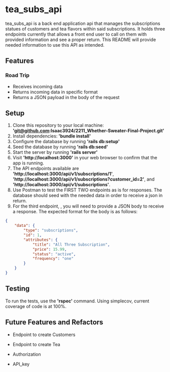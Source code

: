 # tea_subs_api
tea_subs_api is a back end application api that manages the subscriptions statues of customers and tea flavors within said subscriptions. It holds three endpoints currently that allows a front end user to call on them with provided information and see a proper return. This README will provide needed information to use this API as intended.
## Features
### Road Trip
* Receives incoming data
* Returns incoming data in specific format
* Returns a JSON payload in the body of the request
## Setup
1. Clone this repository to your local machine: **'git@github.com:Isaac3924/2211_Whether-Sweater-Final-Project.git'**
2. Install dependencies: **'bundle install'**
3. Configure the database by running **'rails db:setup'**
4. Seed the database by running **'rails db:seed'**
5. Start the server by running **'rails server'**
6. Visit **'http://localhost:3000'** in your web browser to confirm that the app is running.
7. The API endpoints available are  **'http://localhost:3000/api/v1/subscriptions/1'**, **'http://localhost:3000/api/v1/subscriptions?customer_id=2'**, and **'http://localhost:3000/api/v1/subscriptions'**. 
8. Use Postman to test the FIRST TWO endpoints as is for responses. The database should seed with the needed data in order to receive a json in return.
9. For the third endpoint, , you will need to provide a JSON body to receive a response. The expected format for the body is as follows:
```json
{
    "data": {
        "type": "subscriptions",
        "id": 1,
        "attributes": {
            "title": "All Three Subscription",
            "price": 15.99,
            "status": "active",
            "frequency": "one"
        }
    }
}
```

## Testing
To run the tests, use the **'rspec'** command. Using simplecov, current coverage of code is at 100%.

## Future Features and Refactors
* Endpoint to create Customers

* Endpoint to create Tea

* Authorization

* API_key